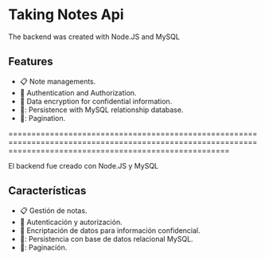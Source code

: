 # Taking Notes Api

<p>The backend was created with Node.JS and MySQL</p>

## Features
- :clipboard: Note managements.
- :bust_in_silhouette: Authentication and Authorization.
- :key: Data encryption for confidential information.
- 💾: Persistence with MySQL relationship database.
- 📄: Pagination.

============================================================================================================================================================

<p>El backend fue creado con Node.JS y MySQL</p>

## Características
- :clipboard: Gestión de notas.
- :bust_in_silhouette: Autenticación y autorización.
- :key: Encriptación de datos para información confidencial.
- 💾: Persistencia con base de datos relacional MySQL.
- 📄: Paginación.
